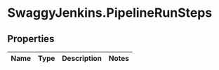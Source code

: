 # SwaggyJenkins.PipelineRunSteps

## Properties
Name | Type | Description | Notes
------------ | ------------- | ------------- | -------------


